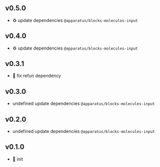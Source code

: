 ## v0.5.0

* ♻️ update dependencies `@apparatus/blocks-molecules-input`

## v0.4.0

* ♻️ update dependencies `@apparatus/blocks-molecules-input`

## v0.3.1

* 🐞 fix refun dependency

## v0.3.0

* undefined update dependencies `@apparatus/blocks-molecules-input`

## v0.2.0

* undefined update dependencies `@apparatus/blocks-molecules-input`

## v0.1.0

* 🐣 init

